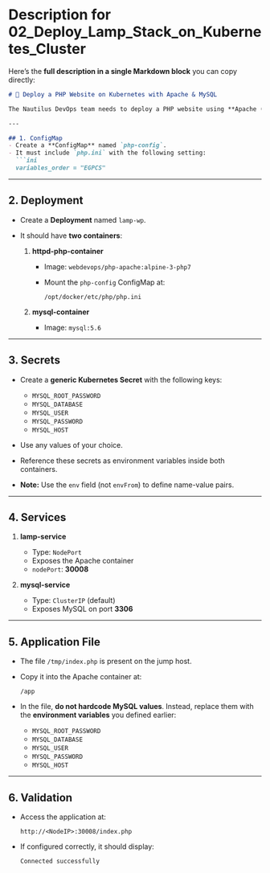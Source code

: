 # Description for 02_Deploy_Lamp_Stack_on_Kubernetes_Cluster
Here’s the **full description in a single Markdown block** you can copy directly:

````markdown
# 🚀 Deploy a PHP Website on Kubernetes with Apache & MySQL

The Nautilus DevOps team needs to deploy a PHP website using **Apache (PHP)** as the web server and **MySQL** as the database on a Kubernetes cluster. Below are the requirements:

---

## 1. ConfigMap
- Create a **ConfigMap** named `php-config`.
- It must include `php.ini` with the following setting:
  ```ini
  variables_order = "EGPCS"
````

---

## 2. Deployment

* Create a **Deployment** named `lamp-wp`.
* It should have **two containers**:

    1. **httpd-php-container**

        * Image: `webdevops/php-apache:alpine-3-php7`
        * Mount the `php-config` ConfigMap at:

          ```
          /opt/docker/etc/php/php.ini
          ```
    2. **mysql-container**

        * Image: `mysql:5.6`

---

## 3. Secrets

* Create a **generic Kubernetes Secret** with the following keys:

    * `MYSQL_ROOT_PASSWORD`
    * `MYSQL_DATABASE`
    * `MYSQL_USER`
    * `MYSQL_PASSWORD`
    * `MYSQL_HOST`
* Use any values of your choice.
* Reference these secrets as environment variables inside both containers.
* **Note:** Use the `env` field (not `envFrom`) to define name-value pairs.

---

## 4. Services

1. **lamp-service**

    * Type: `NodePort`
    * Exposes the Apache container
    * `nodePort`: **30008**
2. **mysql-service**

    * Type: `ClusterIP` (default)
    * Exposes MySQL on port **3306**

---

## 5. Application File

* The file `/tmp/index.php` is present on the jump host.
* Copy it into the Apache container at:

  ```
  /app
  ```

* In the file, **do not hardcode MySQL values**.
  Instead, replace them with the **environment variables** you defined earlier:

    * `MYSQL_ROOT_PASSWORD`
    * `MYSQL_DATABASE`
    * `MYSQL_USER`
    * `MYSQL_PASSWORD`
    * `MYSQL_HOST`

---

## 6. Validation

* Access the application at:

  ```
  http://<NodeIP>:30008/index.php
  ```
* If configured correctly, it should display:

  ```
  Connected successfully
  ```
